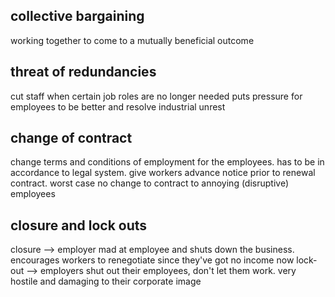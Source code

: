 ## collective bargaining
working together to come to a mutually beneficial outcome
## threat of redundancies
cut staff when certain job roles are no longer needed
puts pressure for employees to be better and resolve industrial unrest
## change of contract
change terms and conditions of employment for the employees. has to be in accordance to legal system. give workers advance notice prior to renewal contract. worst case no change to contract to annoying (disruptive) employees

## closure and lock outs
closure --> employer mad at employee and shuts down the business. encourages workers to renegotiate since they've got no income now
lock-out --> employers shut out their employees, don't let them work. very hostile and damaging to their corporate image